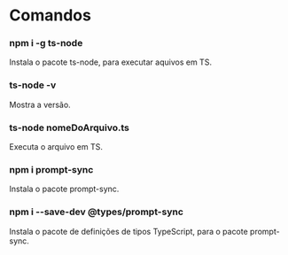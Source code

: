 # Comandos

### npm i -g ts-node
Instala o pacote ts-node, para executar aquivos em TS.

### ts-node -v
Mostra a versão.

### ts-node nomeDoArquivo.ts
Executa o arquivo em TS. 

### npm i prompt-sync
Instala o pacote prompt-sync.

### npm i --save-dev @types/prompt-sync
Instala o pacote de definições de tipos TypeScript, para o pacote prompt-sync.


